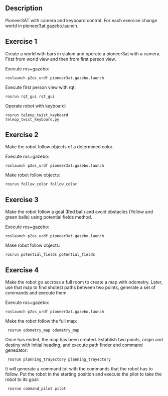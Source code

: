 Description
-----------

Pioneer3AT with camera and keyboard control. For each exercise change world in pioneer3at.gazebo.launch.

Exercise 1
----------

Create a world with bars in slalom and operate a pioneer3at with a camera. First from world view and then from first person view.

Execute ros+gazebo:

<code>roslaunch p2os_urdf pioneer3at.gazebo.launch</code>

Execute first person view with rqt:

<code>rosrun rqt_gui rqt_gui</code>

Operate robot with keyboard:

<code>rosrun teleop_twist_keyboard teleop_twist_keyboard.py</code>

Exercise 2
----------

Make the robot follow objects of a determined color.

Execute ros+gazebo:

<code>roslaunch p2os_urdf pioneer3at.gazebo.launch</code>

Make robot follow objects:

<code>rosrun follow_color follow_color</code>

Exercise 3
----------

Make the robot follow a goal (Red ball) and avoid obstacles (Yellow and green balls) using potential fields method.

Execute ros+gazebo:

<code>roslaunch p2os_urdf pioneer3at.gazebo.launch</code>

Make robot follow objects:

<code>rosrun potential_fields potential_fields</code>

Exercise 4
----------

Make the robot go accross a full room to create a map with odometry. Later, use that map to find shotest paths between two points, generate a set of commands and execute them.

Execute ros+gazebo:

<code>roslaunch p2os_urdf pioneer3at.gazebo.launch</code>

Make the robot follow the full map:

<code> rosrun odometry_map odometry_map</code>

Once has ended, the map has been created. Establish two points, origin and destiny with initial heading, and execute path finder and command genedator:

<code> rosrun planning_trayectory planning_trayectory</code>

It will generate a command.txt with the commands that the robot has to follow. Put the robot in the starting position and execute the pilot to take the robot to its goal:

<code> rosrun command_pilot pilot</code>
